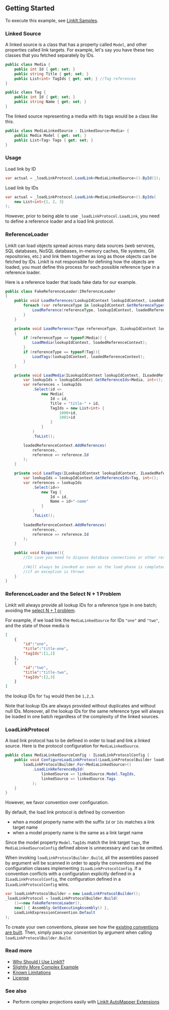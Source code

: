Getting Started
---------------
To execute this example, see [LinkIt.Samples](../tests/LinkIt.Samples/GettingStarted.cs). 

### Linked Source
A linked source is a class that has a property called `Model`, and other properties called link targets. For example, let's say you have these two classes that you fetched separately by IDs.

```csharp
public class Media {
    public int Id { get; set; }
    public string Title { get; set; }
    public List<int> TagIds { get; set; } //Tag references
}

public class Tag {
    public int Id { get; set; }
    public string Name { get; set; }
}
```

The linked source representing a media with its tags would be a class like this.
```csharp
public class MediaLinkedSource : ILinkedSource<Media> {
    public Media Model { get; set; }
    public List<Tag> Tags { get; set; }
}
```

### Usage
Load link by ID
```csharp
var actual = _loadLinkProtocol.LoadLink<MediaLinkedSource>().ById(1);
```

Load link by IDs
```csharp
var actual = _loadLinkProtocol.LoadLink<MediaLinkedSource>().ByIds(
    new List<int>{1, 2, 3}
);
```

However, prior to being able to use `_loadLinkProtocol.LoadLink`, you need to define a reference loader and a load link protocol.

### ReferenceLoader
LinkIt can load objects spread across many data sources (web services, SQL databases, NoSQL databases, in-memory caches, file systems, Git repositories, etc.) and link them together as long as those objects can be fetched by IDs. LinkIt is not responsible for defining how the objects are loaded, you must define this process for each possible reference type in a reference loader.

Here is a reference loader that loads fake data for our example. 
```csharp
public class FakeReferenceLoader:IReferenceLoader
{
    public void LoadReferences(LookupIdContext lookupIdContext, LoadedReferenceContext loadedReferenceContext){
        foreach (var referenceType in lookupIdContext.GetReferenceTypes()){
            LoadReference(referenceType, lookupIdContext, loadedReferenceContext);
        }
    }

    private void LoadReference(Type referenceType, ILookupIdContext lookupIdContext, ILoadedReferenceContext loadedReferenceContext)
    {
        if (referenceType == typeof(Media)) {
            LoadMedia(lookupIdContext, loadedReferenceContext);
        }
        if (referenceType == typeof(Tag)){
            LoadTags(lookupIdContext, loadedReferenceContext);
        }
    }

    private void LoadMedia(ILookupIdContext lookupIdContext, ILoadedReferenceContext loadedReferenceContext) {
        var lookupIds = lookupIdContext.GetReferenceIds<Media, int>();
        var references = lookupIds
            .Select(id =>
                new Media{
                    Id = id,
                    Title = "title-" + id,
                    TagIds = new List<int> { 
                        1000+id,
                        1001+id
                    }
                }
            )
            .ToList();

        loadedReferenceContext.AddReferences(
            references,
            reference => reference.Id
        );
    }

    private void LoadTags(ILookupIdContext lookupIdContext, ILoadedReferenceContext loadedReferenceContext){
        var lookupIds = lookupIdContext.GetReferenceIds<Tag, int>();
        var references = lookupIds
            .Select(id=>
                new Tag {
                    Id = id, 
                    Name = id+"-name"
                }
            )
            .ToList();
        
        loadedReferenceContext.AddReferences(
            references,
            reference => reference.Id
        );
    }

    public void Dispose(){
        //In case you need to dispose database connections or other resources.
 
        //Will always be invoked as soon as the load phase is completed or
        //if an exception is thrown
    }
}
```

### ReferenceLoader and the Select N + 1 Problem
LinkIt will always provide all lookup IDs for a reference type in one batch; avoiding the [select N + 1 problem](http://stackoverflow.com/questions/97197/what-is-the-n1-selects-issue). 

For example, if we load link the `MediaLinkedSource` for IDs `"one"` and `"two"`, and the state of those media is  
```json
[
    {
        "id":"one",
        "title":"title-one",
        "tagIds":[1,2]
    },
    {
        "id":"two",
        "title":"title-two",
        "tagIds":[2,3]
    }
]
```

the lookup IDs for `Tag` would then be `1,2,3`. 

Note that lookup IDs are always provided without duplicates and without null IDs. Moreover, all the lookup IDs for the same reference type will always be loaded in one batch regardless of the complexity of the linked sources.

### LoadLinkProtocol
A load link protocol has to be defined in order to load and link a linked source. Here is the protocol configuration for `MediaLinkedSource`.
```csharp
public class MediaLinkedSourceConfig : ILoadLinkProtocolConfig {
    public void ConfigureLoadLinkProtocol(LoadLinkProtocolBuilder loadLinkProtocolBuilder) {
        loadLinkProtocolBuilder.For<MediaLinkedSource>()
            .LoadLinkReferenceById(
                linkedSource => linkedSource.Model.TagIds,
                linkedSource => linkedSource.Tags
            );
    }
}
```

However, we favor convention over configuration. 

By default, the load link protocol is defined by convention
- when a model property name with the suffix `Id` or `Ids` matches a link target name
- when a model property name is the same as a link target name

Since the model property `Model.TagIds` match the link target `Tags`, the `MediaLinkedSourceConfig` defined above is unnecessary and can be omitted.

When invoking `loadLinkProtocolBuilder.Build`, all the assemblies passed by argument will be scanned in order to apply the conventions and the configuration classes implementing `ILoadLinkProtocolConfig`. If a convention conflicts with a configuration explicitly defined in a `ILoadLinkProtocolConfig`, the configuration defined in a `ILoadLinkProtocolConfig` wins.

```csharp
var loadLinkProtocolBuilder = new LoadLinkProtocolBuilder();
_loadLinkProtocol = loadLinkProtocolBuilder.Build(
    ()=>new FakeReferenceLoader(),
    new[] { Assembly.GetExecutingAssembly() },
    LoadLinkExpressionConvention.Default
);
```
To create your own conventions, please see how the [existing conventions are built](../src/LinkIt/Conventions/DefaultConventions). Then, simply pass your convention by argument when calling `loadLinkProtocolBuilder.Build`. 

### Read more
- [Why Should I Use LinkIt?](why-without-how.md)
- [Slightly More Complex Example](slightly-more-complex-example.md)
- [Known Limitations](known-limitations.md)
- [License](../LICENSE.txt)

### See also
- Perform complex projections easily with [LinkIt AutoMapper Extensions](https://github.com/cbcrc/LinkIt.AutoMapperExtensions)